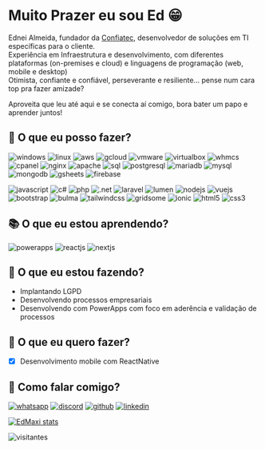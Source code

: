 # Muito Prazer eu sou Ed 😁

Ednei Almeida, fundador da [Confiatec](https://www.confiatec.com.br), desenvolvedor de soluções em TI específicas para o cliente.  
Experiência em Infraestrutura e desenvolvimento, com diferentes plataformas (on-premises e cloud) e linguagens de programação (web, mobile e desktop)  
Otimista, confiante e confiável, perseverante e resiliente... pense num cara top pra fazer amizade?

Aproveita que leu até aqui e se conecta aí comigo, bora bater um papo e aprender juntos!

## 💪 O que eu posso fazer?

![windows](https://img.shields.io/badge/Windows-0078D6?style=flat&logo=windows&logoColor=white)
![linux](https://img.shields.io/badge/Linux-ccc?style=flat&logo=linux&logoColor=black)
![aws](https://img.shields.io/badge/Amazon-AWS-232F3E?style=flat&logo=amazon-aws&logoColor=white)
![gcloud](https://img.shields.io/badge/Google-cloud-4285F4?style=flat&logo=google-cloud&logoColor=white)
![vmware](https://img.shields.io/badge/VMWare-607078?style=flat&logo=vmware&logoColor=white)
![virtualbox](https://img.shields.io/badge/VirtualBox-183A61?style=flat&logo=virtualbox&logoColor=white)
![whmcs](https://img.shields.io/badge/WHMCS-333?style=flat&logo=whmcs&logoColor=white)
![cpanel](https://img.shields.io/badge/cPanel-FF6C2C?style=flat&logo=cpanel&logoColor=white)
![nginx](https://img.shields.io/badge/nginx-269539?style=flat&logo=nginx&logoColor=white)
![apache](https://img.shields.io/badge/apache-D22128?style=flat&logo=apache&logoColor=white)
![sql](https://img.shields.io/badge/SQL-CC2927?style=flat&logo=microsoft-sql-server&logoColor=white)
![postgresql](https://img.shields.io/badge/PostgreSQL-336791?style=flat&logo=PostgreSQL&logoColor=white)
![mariadb](https://img.shields.io/badge/MariaDB-003545?style=flat&logo=MariaDB&logoColor=white)
![mysql](https://img.shields.io/badge/MySQL-4479A1?style=flat&logo=MySQL&logoColor=white)
![mongodb](https://img.shields.io/badge/MongoDB-47A248?style=flat&logo=MongoDB&logoColor=white)
![gsheets](https://img.shields.io/badge/Google-sheets-47A248?style=flat&logo=google-sheets&logoColor=white)
![firebase](https://img.shields.io/badge/Firebase-FFCA28?style=flat&logo=firebase&logoColor=black)

![javascript](https://img.shields.io/badge/Javascript-F7DF1E?style=flat&logo=javascript&logoColor=1d1d1d)
![c#](https://img.shields.io/badge/C_Sharp-239120?style=flat&logo=c-sharp&logoColor=white)
![php](https://img.shields.io/badge/PHP-777BB4?style=flat&logo=php&logoColor=white)
![.net](https://img.shields.io/badge/framework-512BD4?style=flat&logo=.net&logoColor=white)
![laravel](https://img.shields.io/badge/Laravel-FF2D20?style=flat&logo=laravel&logoColor=white)
![lumen](https://img.shields.io/badge/Lumen-E74430?style=flat&logo=lumen&logoColor=white)
![nodejs](https://img.shields.io/badge/Node.JS-339933?style=flat&logo=node.js&logoColor=white)
![vuejs](https://img.shields.io/badge/VueJS-4FC08D?style=flat&logo=vue.js&logoColor=white)
![bootstrap](https://img.shields.io/badge/Bootstrap-7952B3?style=flat&logo=bootstrap&logoColor=white)
![bulma](https://img.shields.io/badge/Bulma-00D1B2?style=flat&logo=bulma&logoColor=white)
![tailwindcss](https://img.shields.io/badge/TailwindCSS-38B2AC?style=flat&logo=Tailwind-CSS&logoColor=white)
![gridsome](https://img.shields.io/badge/Gridsome-00A672?style=flat&logo=gridsome&logoColor=white)
![ionic](https://img.shields.io/badge/Ionic-3880FF?style=flat&logo=ionic&logoColor=white)
![html5](https://img.shields.io/badge/HTML-E34F26?style=flat&logo=html5&logoColor=white)
![css3](https://img.shields.io/badge/CSS-1572B6?style=flat&logo=css3&logoColor=white)

<!--
### `Integrações`
Uma serie de integrações realizadas
![](https://img.shields.io/badge/Paypal-00457C?style=flat&logo=paypal&logoColor=white)
![](https://img.shields.io/badge/Stripe-008CDD?style=flat&logo=stripe&logoColor=white)
![](https://img.shields.io/badge/PagSeguro-FFC801?style=flat&logo=pagseguro&logoColor=1d1d1d)
![](https://img.shields.io/badge/Trello-0079BF?style=flat&logo=trello&logoColor=white)
![](https://img.shields.io/badge/Discord-7289DA?style=flat&logo=discord&logoColor=white)
![](https://img.shields.io/badge/Telegram-26A5E4?style=flat&logo=telegram&logoColor=white)
![kotlin](https://img.shields.io/badge/Kotlin-0095D5?style=flat&logo=kotlin&logoColor=white)
![git](https://img.shields.io/badge/Git-F05032?style=flat&logo=git&logoColor=white)
![github](https://img.shields.io/badge/Github-181717?style=flat&logo=github&logoColor=white)
![GitHub milestone](https://img.shields.io/github/milestones/progress/edMaxi/dio/1?style=for-the-badge)
-->

## 📚 O que eu estou aprendendo?

![powerapps](https://img.shields.io/badge/Power_Apps-742774?style=flat&logo=powerapps&logoColor=white)
![reactjs](https://img.shields.io/badge/ReactJS-0095D5?style=flat&logo=react&logoColor=white)
![nextjs](https://img.shields.io/badge/Next.js-0095D5?style=flat&logo=next.js&logoColor=white)

## 🚀 O que eu estou fazendo?

* Implantando LGPD
* Desenvolvendo processos empresariais
* Desenvolvendo com PowerApps com foco em aderência e validação de processos

## 🌟  O que eu quero fazer?

* [x] Desenvolvimento mobile com ReactNative

## 👋 Como falar comigo?

[![whatsapp](https://img.shields.io/badge/WhatsApp-25D366?style=for-the-badge&logo=whatsapp&logoColor=white)](https://api.whatsapp.com/send?phone=5511999461122&text=Oi%20Ed%2C%20contato%20pelo%20Github%2C%20tudo%20bem%3F)
[![discord](https://img.shields.io/badge/Discord-7289DA?style=for-the-badge&logo=discord&logoColor=white)](https://discordapp.com/users/390916657993875467)
[![github](https://img.shields.io/badge/GitHub-100000?style=for-the-badge&logo=github&logoColor=0af)](https://github.com/EdMaxi/EdMaxi/discussions/new)
[![linkedin](https://img.shields.io/badge/Linkedin-0af?style=for-the-badge&logo=linkedin&logoColor=fff)](https://www.linkedin.com/in/ednei-almeida-59724b20a/)

[![EdMaxi stats](https://github-readme-stats-edmaxi.vercel.app/api?username=edMaxi&hide=contribs&count_private=true&show_icons=true&title_color=0af&icon_color=fa0&text_color=ddd&bg_color=1a202c&hide_border=true&locale=pt-br&custom_title=Minhas%20Estatísticas%20no%20Github)](https://github.com/edmaxi/github-readme-stats)

![visitantes](https://visitor-badge.glitch.me/badge?page_id=edmaxi.edmaxi)
